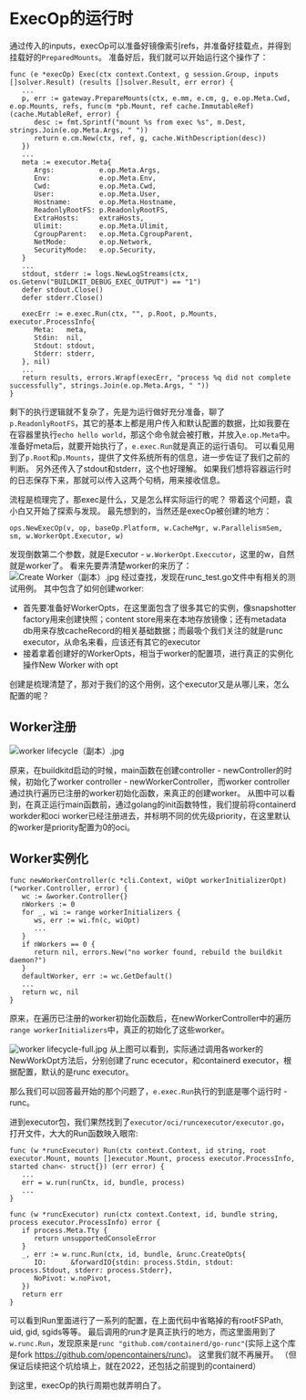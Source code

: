 # ExecOp的运行时

通过传入的inputs，execOp可以准备好镜像索引refs，并准备好挂载点，并得到挂载好的`PreparedMounts`。
准备好后，我们就可以开始运行这个操作了：
```golang
func (e *execOp) Exec(ctx context.Context, g session.Group, inputs []solver.Result) (results []solver.Result, err error) {
   ...
   p, err := gateway.PrepareMounts(ctx, e.mm, e.cm, g, e.op.Meta.Cwd, e.op.Mounts, refs, func(m *pb.Mount, ref cache.ImmutableRef) (cache.MutableRef, error) {
      desc := fmt.Sprintf("mount %s from exec %s", m.Dest, strings.Join(e.op.Meta.Args, " "))
      return e.cm.New(ctx, ref, g, cache.WithDescription(desc))
   })
   ...
   meta := executor.Meta{
      Args:           e.op.Meta.Args,
      Env:            e.op.Meta.Env,
      Cwd:            e.op.Meta.Cwd,
      User:           e.op.Meta.User,
      Hostname:       e.op.Meta.Hostname,
      ReadonlyRootFS: p.ReadonlyRootFS,
      ExtraHosts:     extraHosts,
      Ulimit:         e.op.Meta.Ulimit,
      CgroupParent:   e.op.Meta.CgroupParent,
      NetMode:        e.op.Network,
      SecurityMode:   e.op.Security,
   }
   ...
   stdout, stderr := logs.NewLogStreams(ctx, os.Getenv("BUILDKIT_DEBUG_EXEC_OUTPUT") == "1")
   defer stdout.Close()
   defer stderr.Close()

   execErr := e.exec.Run(ctx, "", p.Root, p.Mounts, executor.ProcessInfo{
      Meta:   meta,
      Stdin:  nil,
      Stdout: stdout,
      Stderr: stderr,
   }, nil)
   ...
   return results, errors.Wrapf(execErr, "process %q did not complete successfully", strings.Join(e.op.Meta.Args, " "))
}
```
剩下的执行逻辑就不复杂了，先是为运行做好充分准备，聊了`p.ReadonlyRootFS`，其它的基本上都是用户传入和默认配置的数据，比如我要在在容器里执行`echo hello world`，那这个命令就会被打散，并放入`e.op.Meta`中。
准备好meta后，就要开始执行了，`e.exec.Run`就是真正的运行语句。
可以看见用到了`p.Root`和`p.Mounts`，提供了文件系统所有的信息，进一步佐证了我们之前的判断。
另外还传入了stdout和stderr，这个也好理解。
如果我们想将容器运行时的日志保存下来，那就可以传入这两个句柄，用来接收信息。

流程是梳理完了，那exec是什么，又是怎么样实际运行的呢？
带着这个问题，袁小白又开始了探索与发现。
最先想到的，当然还是execOp被创建的地方：
```golang
ops.NewExecOp(v, op, baseOp.Platform, w.CacheMgr, w.ParallelismSem, sm, w.WorkerOpt.Executor, w)
```
发现倒数第二个参数，就是Executor - `w.WorkerOpt.Execcutor`，这里的w，自然就是worker了。
看来先要弄清楚worker的来历了：
![Create Worker（副本）.jpg](https://p3-juejin.byteimg.com/tos-cn-i-k3u1fbpfcp/f9c31102fea94da08a0200a264827ce6~tplv-k3u1fbpfcp-watermark.image?)
经过查找，发现在runc_test.go文件中有相关的测试用例。
其中包含了如何创建worker:
* 首先要准备好WorkerOpts，在这里面包含了很多其它的实例，像snapshotter factory用来创建快照；content store用来在本地存放镜像；还有metadata db用来存放cacheRecord的相关基础数据；而最吸个我们关注的就是runc executor，从命名来看，应该还有其它的executor
* 接着拿着创建好的WorkerOpts，相当于worker的配置项，进行真正的实例化操作New Worker with opt

创建是梳理清楚了，那对于我们的这个用例，这个executor又是从哪儿来，怎么配置的呢？

## Worker注册
![worker lifecycle（副本）.jpg](https://p9-juejin.byteimg.com/tos-cn-i-k3u1fbpfcp/0d7438e0ab64495f993608c1cc9c5be5~tplv-k3u1fbpfcp-watermark.image?)

原来，在buildkitd启动的时候，main函数在创建controller - newController的时候，初始化了worker controller - newWorkerController，而worker controller通过执行遍历已注册的worker初始化函数，来真正的创建worker。
从图中可以看到，在真正运行main函数前，通过golang的init函数特性，我们提前将containerd workder和oci worker已经注册进去，并标明不同的优先级priority，在这里默认的worker是priority配置为0的oci。

## Worker实例化
```golang
func newWorkerController(c *cli.Context, wiOpt workerInitializerOpt) (*worker.Controller, error) {
   wc := &worker.Controller{}
   nWorkers := 0
   for _, wi := range workerInitializers {
      ws, err := wi.fn(c, wiOpt)
      ...
   }
   if nWorkers == 0 {
      return nil, errors.New("no worker found, rebuild the buildkit daemon?")
   }
   defaultWorker, err := wc.GetDefault()
   ...
   return wc, nil
}
```
原来，在遍历已注册的worker初始化函数后，在newWorkerController中的遍历`range workerInitializers`中，真正的初始化了这些worker。

![worker lifecycle-full.jpg](https://p1-juejin.byteimg.com/tos-cn-i-k3u1fbpfcp/96d0261def6c45a99465d2974de010f8~tplv-k3u1fbpfcp-watermark.image?)
从上图可以看到，实际通过调用各worker的NewWorkOpt方法后，分别创建了runc ececutor，和containerd executor，根据配置，默认的是runc executor。

那么我们可以回答最开始的那个问题了，`e.exec.Run`执行的到底是哪个运行时 - runc。

进到executor包，我们果然找到了`executor/oci/runcexecutor/executor.go`，打开文件，大大的Run函数映入眼帘:
```golang
func (w *runcExecutor) Run(ctx context.Context, id string, root executor.Mount, mounts []executor.Mount, process executor.ProcessInfo, started chan<- struct{}) (err error) {
   ...
   err = w.run(runCtx, id, bundle, process)
   ...
}

func (w *runcExecutor) run(ctx context.Context, id, bundle string, process executor.ProcessInfo) error {
   if process.Meta.Tty {
      return unsupportedConsoleError
   }
   _, err := w.runc.Run(ctx, id, bundle, &runc.CreateOpts{
      IO:      &forwardIO{stdin: process.Stdin, stdout: process.Stdout, stderr: process.Stderr},
      NoPivot: w.noPivot,
   })
   return err
}
```
可以看到Run里面进行了一系列的配置，在上面代码中省略掉的有rootFSPath, uid, gid, sgids等等。
最后调用的run才是真正执行的地方，而这里面用到了`w.runc.Run`，发现原来是`runc "github.com/containerd/go-runc"`(实际上这个库是fork https://github.com/opencontainers/runc)。
这里我们就不再展开。
（但保证后续把这个坑给填上，就在2022，还包括之前提到的containerd）

到这里，execOp的执行周期也就弄明白了。
